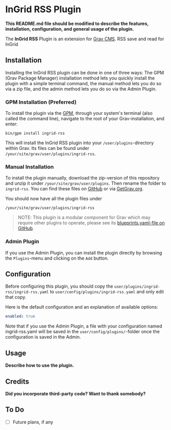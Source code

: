 # InGrid RSS Plugin

**This README.md file should be modified to describe the features, installation, configuration, and general usage of the plugin.**

The **InGrid RSS** Plugin is an extension for [Grav CMS](https://github.com/getgrav/grav). RSS save and read for InGrid

## Installation

Installing the InGrid RSS plugin can be done in one of three ways: The GPM (Grav Package Manager) installation method lets you quickly install the plugin with a simple terminal command, the manual method lets you do so via a zip file, and the admin method lets you do so via the Admin Plugin.

### GPM Installation (Preferred)

To install the plugin via the [GPM](https://learn.getgrav.org/cli-console/grav-cli-gpm), through your system's terminal (also called the command line), navigate to the root of your Grav-installation, and enter:

    bin/gpm install ingrid-rss

This will install the InGrid RSS plugin into your `/user/plugins`-directory within Grav. Its files can be found under `/your/site/grav/user/plugins/ingrid-rss`.

### Manual Installation

To install the plugin manually, download the zip-version of this repository and unzip it under `/your/site/grav/user/plugins`. Then rename the folder to `ingrid-rss`. You can find these files on [GitHub](https://github.com//grav-plugin-ingrid-rss) or via [GetGrav.org](https://getgrav.org/downloads/plugins).

You should now have all the plugin files under

    /your/site/grav/user/plugins/ingrid-rss
	
> NOTE: This plugin is a modular component for Grav which may require other plugins to operate, please see its [blueprints.yaml-file on GitHub](https://github.com//grav-plugin-ingrid-rss/blob/main/blueprints.yaml).

### Admin Plugin

If you use the Admin Plugin, you can install the plugin directly by browsing the `Plugins`-menu and clicking on the `Add` button.

## Configuration

Before configuring this plugin, you should copy the `user/plugins/ingrid-rss/ingrid-rss.yaml` to `user/config/plugins/ingrid-rss.yaml` and only edit that copy.

Here is the default configuration and an explanation of available options:

```yaml
enabled: true
```

Note that if you use the Admin Plugin, a file with your configuration named ingrid-rss.yaml will be saved in the `user/config/plugins/`-folder once the configuration is saved in the Admin.

## Usage

**Describe how to use the plugin.**

## Credits

**Did you incorporate third-party code? Want to thank somebody?**

## To Do

- [ ] Future plans, if any

